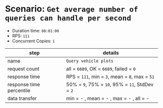 # Scenario: `Get average number of queries can handle per second`

- Duration time: `00:01:00`
- RPS: `111`
- Concurrent Copies: `1`

| __step__                 | __details__                                     |
|--------------------------|-------------------------------------------------|
| name                     | `Query vehicle plots`                           |
| request count            | all = `6689`, OK = `6689`, failed = `0`         |
| response time            | RPS = `111`, min = `3`, mean = `8`, max = `51`  |
| response time percentile | 50% = `9`, 75% = `10`, 95% = `11`, StdDev = `2` |
| data transfer            | min = - , mean = - , max = - , all = -          |